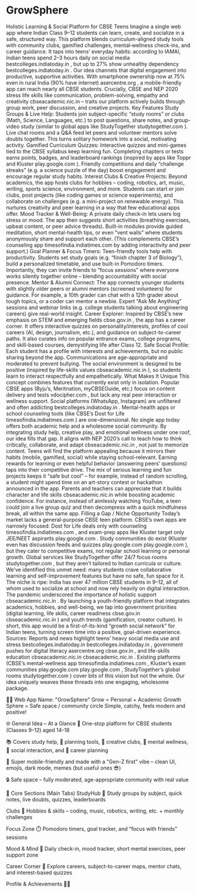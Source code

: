 # GrowSphere

Holistic Learning & Social Platform for CBSE Teens
Imagine a single web app where Indian Class 9–12 students can learn, create, and socialize in a safe, structured way. This platform blends curriculum-aligned study tools with community clubs, gamified challenges, mental‐wellness check-ins, and career guidance. It taps into teens’ everyday habits: according to IAMAI, Indian teens spend 2–3 hours daily on social media
bestcolleges.indiatoday.in
, but up to 27% show unhealthy dependency
bestcolleges.indiatoday.in
. Our idea channels that digital engagement into productive, supportive activities. With smartphone ownership now at 75% even in rural India (90% have internet)
asercentre.org
, a mobile-friendly app can reach nearly all CBSE students. Crucially, CBSE and NEP 2020 stress life skills like communication, problem-solving, empathy and creativity
cbseacademic.nic.in
 – traits our platform actively builds through group work, peer discussion, and creative projects.
Key Features
Study Groups & Live Help: Students join subject-specific “study rooms” or clubs (Math, Science, Languages, etc.) to post questions, share notes, and group-video study (similar to global apps like StudyTogether
studytogether.com
). Live chat rooms and a Q&A feed let peers and volunteer mentors solve doubts together. This turns solitary homework into a social, motivating activity.
Gamified Curriculum Quizzes: Interactive quizzes and mini-games tied to the CBSE syllabus keep learning fun. Completing chapters or tests earns points, badges, and leaderboard rankings (inspired by apps like Toppr and Kluster
play.google.com
). Friendly competitions and daily “challenge streaks” (e.g. a science puzzle of the day) boost engagement and encourage regular study habits.
Interest Clubs & Creative Projects: Beyond academics, the app hosts clubs for hobbies – coding, robotics, art, music, writing, sports science, environment, and more. Students can start or join clubs, post projects (like coding games or science experiments), and collaborate on challenges (e.g. a mini-project on renewable energy). This nurtures creativity and peer learning in a way that few educational apps offer.
Mood Tracker & Well-Being: A private daily check-in lets users log stress or mood. The app then suggests short activities (breathing exercises, upbeat content, or peer advice threads). Built-in modules provide guided meditation, short mental-health tips, or even “vent walls” where students anonymously share and support each other. (This complements CBSE’s counseling app
timesofindia.indiatimes.com
 by adding interactivity and peer support.)
Goal Planner & Focus Timers: Teen-friendly tools help with productivity. Students set study goals (e.g. “finish chapter 3 of Biology”), build a personalized timetable, and use built-in Pomodoro timers. Importantly, they can invite friends to “focus sessions” where everyone works silently together online – blending accountability with social presence.
Mentor & Alumni Connect: The app connects younger students with slightly older peers or alumni mentors (screened volunteers) for guidance. For example, a 10th grader can chat with a 12th grader about tough topics, or a coder can mentor a newbie. Expert “Ask Me Anything” sessions and webinar links (e.g. college students talking about engineering careers) give real-world insight.
Career Explorer: Inspired by CBSE’s new emphasis on STEM and emerging fields
cbse.gov.in
, the app has a career corner. It offers interactive quizzes on personality/interests, profiles of cool careers (AI, design, journalism, etc.), and guidance on subject-to-career paths. It also curates info on popular entrance exams, college programs, and skill-based courses, demystifying life after Class 12.
Safe Social Profile: Each student has a profile with interests and achievements, but no public sharing beyond the app. Communications are age-appropriate and moderated to prevent bullying. The social environment is designed to be positive (inspired by life-skills values
cbseacademic.nic.in
), so students learn to interact respectfully and empathetically.
What Makes It Unique
This concept combines features that currently exist only in isolation. Popular CBSE apps (Byju’s, Meritnation, myCBSEGuide, etc.) focus on content delivery and tests
vdocipher.com
, but lack any real peer interaction or wellness support. Social platforms (WhatsApp, Instagram) are unfiltered and often addicting
bestcolleges.indiatoday.in
. Mental-health apps or school counseling tools (like CBSE’s Dost for Life
timesofindia.indiatimes.com
) are one-dimensional. No single app today offers both academic help and a wholesome social community. By integrating study help, creative play, and emotional wellness under one roof, our idea fills that gap. It aligns with NEP 2020’s call to teach how to think critically, collaborate, and adapt
cbseacademic.nic.in
, not just to memorize content. Teens will find the platform appealing because it mirrors their habits (mobile, gamified, social) while staying school-relevant. Earning rewards for learning or even helpful behavior (answering peers’ questions) taps into their competitive drive. The mix of serious learning and fun projects keeps it “safe but cool” – for example, instead of random scrolling, a student might spend time on an art-story contest or hackathon announced in the app. Parents and teachers can appreciate that it builds character and life skills
cbseacademic.nic.in
 while boosting academic confidence. For instance, instead of aimlessly watching YouTube, a teen could join a live group quiz and then decompress with a quick mindfulness break, all within the same app.
Filling a Gap / Niche Opportunity
Today’s market lacks a general-purpose CBSE teen platform. CBSE’s own apps are narrowly focused: Dost for Life deals only with counseling
timesofindia.indiatimes.com
, and exam-prep apps like Kluster target only JEE/NEET aspirants
play.google.com
. Study communities do exist (Kluster even has discussion feeds and quizzes
play.google.com
play.google.com
), but they cater to competitive exams, not regular school learning or personal growth. Global services like StudyTogether offer 24/7 focus rooms
studytogether.com
, but they aren’t tailored to Indian curricula or culture. We’ve identified this unmet need: many students crave collaborative learning and self-improvement features but have no safe, fun space for it. The niche is ripe: India has over 47 million CBSE students in 9–12, all of whom used to socialize at school and now rely heavily on digital interaction. The pandemic underscored the importance of holistic support
cbseacademic.nic.in
. By launching a youth-friendly platform that integrates academics, hobbies, and well-being, we tap into government priorities (digital learning, life skills, career readiness
cbse.gov.in
cbseacademic.nic.in
) and youth trends (gamification, creator culture). In short, this app would be a first-of-its-kind “growth social network” for Indian teens, turning screen time into a positive, goal-driven experience. Sources: Reports and news highlight teens’ heavy social media use and stress
bestcolleges.indiatoday.in
bestcolleges.indiatoday.in
, government pushes for digital literacy
asercentre.org
cbse.gov.in
, and life-skills education
cbseacademic.nic.in
cbseacademic.nic.in
. Existing platforms (CBSE’s mental-wellness app
timesofindia.indiatimes.com
, Kluster’s exam communities
play.google.com
play.google.com
, StudyTogether’s global rooms
studytogether.com
) cover bits of this vision but not the whole. Our idea uniquely weaves these threads into one engaging, wholesome package.




🧠💬 Web App Name: "GrowSphere"
Grow = Personal + Academic Growth
Sphere = Safe space / community circle
Simple, catchy, feels modern and positive!

🌐 General Idea – At a Glance
🔗 One-stop platform for CBSE students (Classes 9–12) aged 14–18

📚 Covers study help, 📅 planning tools, 🎨 creative clubs, 🧠 mental wellness, 💬 social interaction, and 🎯 career planning

📱 Super mobile-friendly and made with a "Gen-Z first" vibe – clean UI, emojis, dark mode, memes (but useful ones 😎)

🔒 Safe space – fully moderated, age-appropriate community with real value

🧩 Core Sections (Main Tabs)
StudyHub 📘
Study groups by subject, quick notes, live doubts, quizzes, leaderboards

Clubs 🎨
Hobbies & skills – coding, music, robotics, writing, etc. + monthly challenges

Focus Zone ⏱️
Pomodoro timers, goal tracker, and “focus with friends” sessions

Mood & Mind 🧘
Daily check-in, mood tracker, short mental exercises, peer support zone

Career Corner 🚀
Explore careers, subject-to-career maps, mentor chats, and interest-based quizzes

Profile & Achievements 🧑‍🚀
